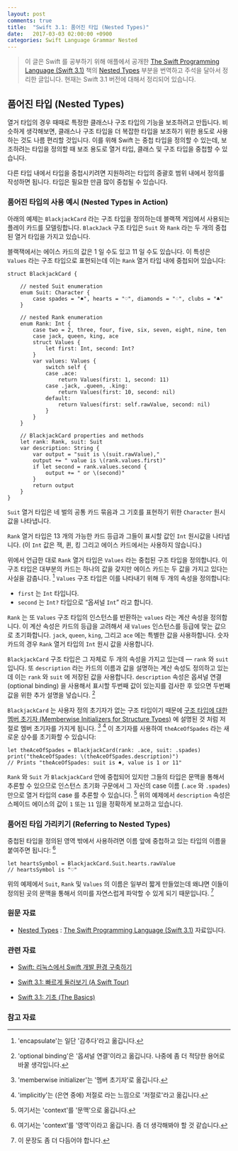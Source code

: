 ```yaml
---
layout: post
comments: true
title:  "Swift 3.1: 품어진 타입 (Nested Types)"
date:   2017-03-03 02:00:00 +0900
categories: Swift Language Grammar Nested
---
```


> 이 글은 Swift 를 공부하기 위해 애플에서 공개한 [The Swift Programming Language (Swift 3.1)](https://developer.apple.com/library/prerelease/content/documentation/Swift/Conceptual/Swift_Programming_Language/) 책의 [Nested Types](https://developer.apple.com/library/prerelease/content/documentation/Swift/Conceptual/Swift_Programming_Language/NestedTypes.html#//apple_ref/doc/uid/TP40014097-CH23-ID242) 부분을 번역하고 주석을 달아서 정리한 글입니다. 현재는 Swift 3.1 버전에 대해서 정리되어 있습니다.

## 품어진 타입 (Nested Types)

열거 타입의 경우 때때로 특정한 클래스나 구조 타입의 기능을 보조하려고 만듭니다. 비슷하게 생각해보면, 클래스나 구조 타입을 더 복잡한 타입을 보조하기 위한 용도로 사용하는 것도 나름 편리할 것입니다. 이를 위해 Swift 는 중첩 타입을 정의할 수 있는데, 보조하려는 타입을 정의할 때 보조 용도로 열거 타입, 클래스 및 구조 타입을 중첩할 수 있습니다.

다른 타입 내에서 타입을 중첩시키려면 지원하려는 타입의 중괄호 범위 내에서 정의를 작성하면 됩니다. 타입은 필요한 만큼 많이 중첩될 수 있습니다.

### 품어진 타입의 사용 예시 (Nested Types in Action)

아래의 예제는 `BlackjackCard` 라는 구조 타입을 정의하는데 블랙잭 게임에서 사용되는 플레이 카드를 모델링합니다. `BlackJack` 구조 타입은 `Suit` 와 `Rank` 라는 두 개의 중첩된 열거 타입을 가지고 있습니다.

블랙잭에서는 에이스 카드의 값은 1 일 수도 있고 11 일 수도 있습니다. 이 특성은 `Values` 라는 구조 타입으로 표현되는데 이는 `Rank` 열거 타입 내에 중첩되어 있습니다:

```
struct BlackjackCard {

    // nested Suit enumeration
    enum Suit: Character {
        case spades = "♠", hearts = "♡", diamonds = "♢", clubs = "♣"
    }

    // nested Rank enumeration
    enum Rank: Int {
        case two = 2, three, four, five, six, seven, eight, nine, ten
        case jack, queen, king, ace
        struct Values {
            let first: Int, second: Int?
        }
        var values: Values {
            switch self {
            case .ace:
                return Values(first: 1, second: 11)
            case .jack, .queen, .king:
                return Values(first: 10, second: nil)
            default:
                return Values(first: self.rawValue, second: nil)
            }
        }
    }

    // BlackjackCard properties and methods
    let rank: Rank, suit: Suit
    var description: String {
        var output = "suit is \(suit.rawValue),"
        output += " value is \(rank.values.first)"
        if let second = rank.values.second {
            output += " or \(second)"
        }
        return output
    }
}
```

`Suit` 열거 타입은 네 벌의 공통 카드 묶음과 그 기호를 표현하기 위한 `Character` 원시 값을 나타냅니다.

`Rank` 열거 타입은 13 개의 가능한 카드 등급과 그들이 표시할 값인 `Int` 원시값을 나타냅니다. (이 `Int` 값은 잭, 퀸, 킹 그리고 에이스 카드에서는 사용하지 않습니다.)

위에서 언급한 대로 `Rank` 열거 타입은 `Values` 라는 중첩된 구조 타입을 정의합니다. 이 구조 타입은 대부분의 카드는 하나의 값을 갖지만 에이스 카드는 두 값을 가지고 있다는 사실을 감춥니다. [^encapsulate] `Values` 구조 타입은 이를 나타내기 위해 두 개의 속성을 정의합니다:

* `first` 는 `Int` 타입니다.
* `second` 는 `Int?` 타입으로 “옵셔널 `Int`” 라고 합니다.

`Rank` 는 또 `Values` 구조 타입의 인스턴스를 반환하는 `values` 라는 계산 속성을 정의합니다. 이 계산 속성은 카드의 등급을 고려해서 새 `Values` 인스턴스를 등급에 맞는 값으로 초기화합니다. `jack`, `queen`, `king`, 그리고 `ace` 에는 특별한 값을 사용하합니다. 숫자 카드의 경우 `Rank` 열거 타입의 `Int` 원시 값을 사용합니다.

`BlackjackCard` 구조 타입은 그 자체로 두 개의 속성을 가지고 있는데 — `rank` 와 `suit` 입니다. 또 `description` 라는 카드의 이름과 값을 설명하는 계산 속성도 정의하고 있는데 이는 `rank` 와 `suit` 에 저장된 값을 사용합니다. `description` 속성은 옵셔널 연결 (optional binding) 을 사용해서 표시할 두번째 값이 있는지를 검사한 후  있으면 두번째 값을 위한 추가 설명을 넣습니다. [^optional-binding]

`BlackjackCard` 는 사용자 정의 초기자가 없는 구조 타입이기 때문에 [구조 타입에 대한 멤버 초기자 (Memberwise Initializers for Structure Types)](https://developer.apple.com/library/prerelease/content/documentation/Swift/Conceptual/Swift_Programming_Language/Initialization.html#//apple_ref/doc/uid/TP40014097-CH18-ID214) 에 설명된 것 처럼 저절로 멤버 초기자를 가지게 됩니다. [^memberwise] [^implicitly] 이 초기자를 사용하여 `theAceOfSpades` 라는 새로운 상수를 초기화할 수 있습니다:

```
let theAceOfSpades = BlackjackCard(rank: .ace, suit: .spades)
print("theAceOfSpades: \(theAceOfSpades.description)")
// Prints "theAceOfSpades: suit is ♠, value is 1 or 11"
```

`Rank` 와 `Suit` 가 `BlackjackCard` 안에 중첩되어 있지만 그들의 타입은 문맥을 통해서 추론할 수 있으므로 인스턴스 초기화 구문에서 그 자신의 case 이름 (`.ace` 와 `.spades`) 만으로 열거 타입의 case 를 추론할 수 있습니다. [^context] 위의 예제에서 `description` 속성은 스페이드 에이스의 값이 `1` 또는 `11` 임을 정확하게 보고하고 있습니다.

### 품어진 타입 가리키기 (Referring to Nested Types)

중첩된 타입을 정의된 영역 밖에서 사용하려면 이름 앞에 중첩하고 있는 타입의 이름을 붙여주면 됩니다: [^context-2]

```
let heartsSymbol = BlackjackCard.Suit.hearts.rawValue
// heartsSymbol is "♡"
```

위의 예제에서 `Suit`, `Rank` 및 `Values` 의 이름은 일부러 짧게 만들었는데 왜냐면 이들이 정의된 곳의 문맥을 통해서  의미를 자연스럽게 파악할 수 있게 되기 때문입니다. [^qualified]

### 원문 자료

* [Nested Types](https://developer.apple.com/library/prerelease/content/documentation/Swift/Conceptual/Swift_Programming_Language/NestedTypes.html#//apple_ref/doc/uid/TP40014097-CH23-ID242) : [The Swift Programming Language (Swift 3.1)](https://developer.apple.com/library/prerelease/content/documentation/Swift/Conceptual/Swift_Programming_Language/) 자료입니다.

### 관련 자료

* [Swift: 리눅스에서 Swift 개발 환경 구축하기](http://xho95.github.io/linux/development/swift/package/install/2017/02/19/Developing-Swift-on-Linux.html)

* [Swift 3.1: 빠르게 둘러보기 (A Swift Tour)](http://xho95.github.io/swift/language/grammar/tour/2016/04/17/A-Swift-Tour.html)
* [Swift 3.1: 기초 (The Basics)](http://xho95.github.io/swift/language/grammar/basic/2016/04/24/The-Basics.html)

### 참고 자료

[^encapsulate]: 'encapsulate'는 일단 '감추다'라고 옮깁니다.

[^optional-binding]: 'optional binding'은 '옵셔널 연결'이라고 옮깁니다. 나중에 좀 더 적당한 용어로 바꿀 생각입니다.

[^memberwise]: 'memberwise initializer'는 '멤버 초기자'로 옮깁니다.

[^implicitly]: 'implicitly'는 (은연 중에) 저절로 라는 느낌으로 '저절로'라고 옮깁니다.

[^context]: 여기서는 'context'를 '문맥'으로 옮깁니다.

[^context-2]: 여기서는 'context'를 '영역'이라고 옮깁니다. 좀 더 생각해봐야 할 것 같습니다.

[^qualified]: 이 문장도 좀 더 다듬어야 합니다.
